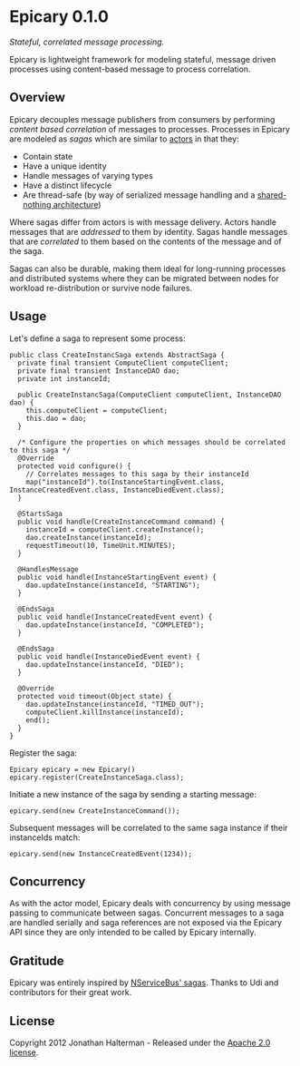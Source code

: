 # Epicary 0.1.0

*Stateful, correlated message processing.*

Epicary is lightweight framework for modeling stateful, message driven processes using content-based message to process correlation.

## Overview

Epicary decouples message publishers from consumers by performing *content based correlation* of messages to processes. Processes in Epicary are modeled as *sagas* which are similar to [actors](http://en.wikipedia.org/wiki/Actor_model) in that they:

 * Contain state
 * Have a unique identity
 * Handle messages of varying types
 * Have a distinct lifecycle
 * Are thread-safe (by way of serialized message handling and a [shared-nothing architecture](http://en.wikipedia.org/wiki/Shared_nothing_architecture))

Where sagas differ from actors is with message delivery. Actors handle messages that are *addressed* to them by identity. Sagas handle messages that are *correlated* to them based on the contents of the message and of the saga.

Sagas can also be durable, making them ideal for long-running processes and distributed systems where they can be migrated between nodes for workload re-distribution or survive node failures.

## Usage

Let's define a saga to represent some process:

    public class CreateInstancSaga extends AbstractSaga {
      private final transient ComputeClient computeClient;
      private final transient InstanceDAO dao;
      private int instanceId;
      
      public CreateInstancSaga(ComputeClient computeClient, InstanceDAO dao) {
        this.computeClient = computeClient;
        this.dao = dao;
      }

	  /* Configure the properties on which messages should be correlated to this saga */
      @Override
      protected void configure() {
        // Correlates messages to this saga by their instanceId
        map("instanceId").to(InstanceStartingEvent.class, InstanceCreatedEvent.class, InstanceDiedEvent.class);
      }
     
      @StartsSaga
      public void handle(CreateInstanceCommand command) {
        instanceId = computeClient.createInstance();
        dao.createInstance(instanceId);
        requestTimeout(10, TimeUnit.MINUTES);
      }
     
      @HandlesMessage
      public void handle(InstanceStartingEvent event) {
        dao.updateInstance(instanceId, "STARTING");
      }
     
      @EndsSaga
      public void handle(InstanceCreatedEvent event) {
        dao.updateInstance(instanceId, "COMPLETED");
      }
     
      @EndsSaga
      public void handle(InstanceDiedEvent event) {
        dao.updateInstance(instanceId, "DIED");
      }
     
      @Override
      protected void timeout(Object state) {
        dao.updateInstance(instanceId, "TIMED_OUT");
        computeClient.killInstance(instanceId);
        end();
      }
    }

Register the saga:

	Epicary epicary = new Epicary()
	epicary.register(CreateInstanceSaga.class);
	
Initiate a new instance of the saga by sending a starting message:

	epicary.send(new CreateInstanceCommand());
	
Subsequent messages will be correlated to the same saga instance if their instanceIds match:

	epicary.send(new InstanceCreatedEvent(1234));

## Concurrency

As with the actor model, Epicary deals with concurrency by using message passing to communicate between sagas. Concurrent messages to a saga are handled serially and saga references are not exposed via the Epicary API since they are only intended to be called by Epicary internally.
	
## Gratitude

Epicary was entirely inspired by [NServiceBus' sagas](http://nservicebus.com/Sagas.aspx). Thanks to Udi and contributors for their great work.

## License

Copyright 2012 Jonathan Halterman - Released under the [Apache 2.0 license](http://www.apache.org/licenses/LICENSE-2.0.html).
